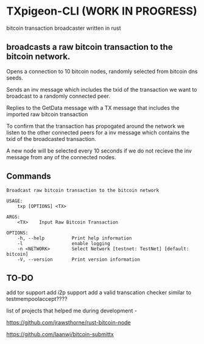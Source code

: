 # TXpigeon-CLI (WORK IN PROGRESS)

bitcoin transaction broadcaster written in rust

## broadcasts a raw bitcoin transaction to the bitcoin network. 

Opens a connection to 10 bitcoin nodes, randomly selected from bitcoin dns seeds. 

Sends an inv message which includes the txid of the transaction we want to broadcast to a randomly connected peer.

Replies to the GetData message with a TX message that includes the imported raw bitcoin transaction 

To confirm that the transaction has propogated around the network we listen to the other connected peers for a inv message which contains the txid of the broadcasted transaction. 
 

A new node will be selected every 10 seconds if we do not recieve the inv message from any of the connected nodes. 


## Commands

```
Broadcast raw bitcoin transaction to the bitcoin network

USAGE:
    txp [OPTIONS] <TX>

ARGS:
    <TX>    Input Raw Bitcoin Transaction

OPTIONS:
    -h, --help          Print help information
    -l                  enable logging
    -n <NETWORK>        Select Network [testnet: TestNet] [default: bitcoin]
    -V, --version       Print version information
```
## TO-DO

add tor support
add i2p support
add a valid transcation checker similar to testmempoolaccept????

list of projects that helped me during development - 

https://github.com/jrawsthorne/rust-bitcoin-node

https://github.com/laanwj/bitcoin-submittx
